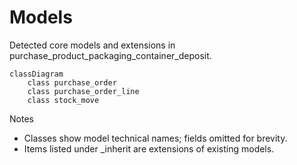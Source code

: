 # Models

Detected core models and extensions in purchase_product_packaging_container_deposit.

```mermaid
classDiagram
    class purchase_order
    class purchase_order_line
    class stock_move
```

Notes
- Classes show model technical names; fields omitted for brevity.
- Items listed under _inherit are extensions of existing models.
